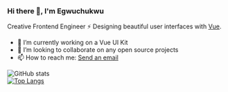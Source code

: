 ### Hi there 👋, I'm Egwuchukwu

Creative Frontend Engineer ⚡️ Designing beautiful user interfaces with [Vue](http://vuejs.org/).

- 🔭 I’m currently working on a Vue UI Kit
- 👯 I’m looking to collaborate on any open source projects
- 📫 How to reach me: <a href="mailto:dialaegwuchukwu@gmail.com">Send an email</a>

![GitHub stats](https://github-readme-stats.vercel.app/api?username=egdiala&show_icons=true)  
[![Top Langs](https://github-readme-stats.vercel.app/api/top-langs/?username=egdiala&layout=compact&langs_count=7&hide=html&bg_color=0D1117&text_color=c9d1d9&icon_color=ff3860&title_color=7957d5&hide_border=true)](#)

<!--
**egdiala/egdiala** is a ✨ _special_ ✨ repository because its `README.md` (this file) appears on your GitHub profile.

Here are some ideas to get you started:

- 🔭 I’m currently working on ...
- 🌱 I’m currently learning ...
- 👯 I’m looking to collaborate on ...
- 🤔 I’m looking for help with ...
- 💬 Ask me about ...
- 📫 How to reach me: ...
- 😄 Pronouns: ...
- ⚡ Fun fact: ...
-->
